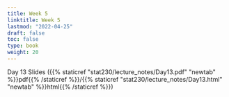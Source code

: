 ```yaml
---
title: Week 5 
linktitle: Week 5
lastmod: "2022-04-25"
draft: false  
toc: false  
type: book  
weight: 20
---
```



Day 13 Slides ({{% staticref "stat230/lecture_notes/Day13.pdf" "newtab" %}}pdf{{% /staticref %}}/{{% staticref "stat230/lecture_notes/Day13.html" "newtab" %}}html{{% /staticref %}})